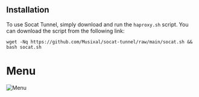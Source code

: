 ## Installation

To use Socat Tunnel, simply download and run the `haproxy.sh` script. You can download the script from the following link:
```
wget -Nq https://github.com/Musixal/socat-tunnel/raw/main/socat.sh && bash socat.sh
```
# Menu
![Menu](https://github.com/Musixal/socat-tunnel/blob/main/socat-tunnel.png)
